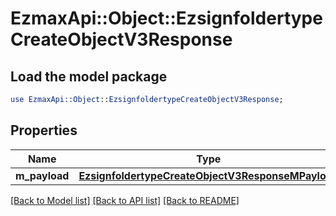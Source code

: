 # EzmaxApi::Object::EzsignfoldertypeCreateObjectV3Response

## Load the model package
```perl
use EzmaxApi::Object::EzsignfoldertypeCreateObjectV3Response;
```

## Properties
Name | Type | Description | Notes
------------ | ------------- | ------------- | -------------
**m_payload** | [**EzsignfoldertypeCreateObjectV3ResponseMPayload**](EzsignfoldertypeCreateObjectV3ResponseMPayload.md) |  | 

[[Back to Model list]](../README.md#documentation-for-models) [[Back to API list]](../README.md#documentation-for-api-endpoints) [[Back to README]](../README.md)


